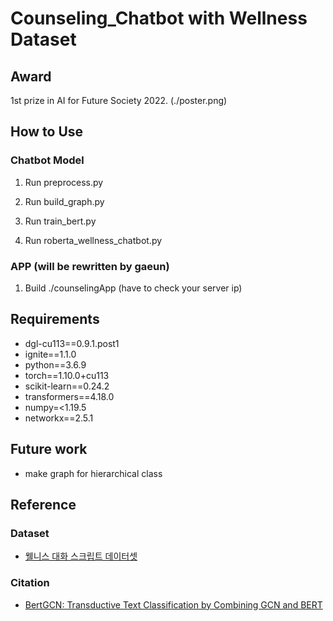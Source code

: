 # Counseling_Chatbot with Wellness Dataset

## Award
1st prize in AI for Future Society 2022. (./poster.png)

## How to Use

### Chatbot Model

1. Run preprocess.py

2. Run build_graph.py

3. Run train_bert.py

4. Run roberta_wellness_chatbot.py

### APP (will be rewritten by gaeun)

1. Build ./counselingApp (have to check your server ip)

## Requirements

- dgl-cu113==0.9.1.post1
- ignite==1.1.0
- python==3.6.9
- torch==1.10.0+cu113
- scikit-learn==0.24.2
- transformers==4.18.0
- numpy=<1.19.5
- networkx==2.5.1

## Future work

- make graph for hierarchical class

## Reference

### Dataset

- [웰니스 대화 스크립트 데이터셋](https://aihub.or.kr/aihubdata/data/view.do?currMenu=120&topMenu=100&aihubDataSe=extrldata&dataSetSn=267)

### Citation

- [BertGCN: Transductive Text Classification by Combining GCN and BERT](https://arxiv.org/abs/2105.05727)
